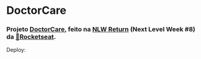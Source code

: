 # DoctorCare
### Projeto [DoctorCare](https://www.figma.com/community/file/1102912263666619803), feito na [NLW Return](https://efficient-sloth-d85.notion.site/NLW-Return-4e1cf60ece8f42d08254810f7bb14401) (Next Level Week #8) da [:rocket:Rocketseat](https://www.rocketseat.com.br).
 
Deploy: 
<br><br>
 
